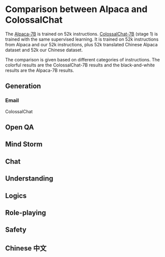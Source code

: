 # Comparison between Alpaca and ColossalChat

The [Alpaca-7B](https://github.com/tatsu-lab) is trained on 52k instructions. [ColossalChat-7B](https://github.com/hpcaitech/ColossalAI/tree/main/applications/Chat) (stage 1) is trained with the same supervised learning. It is trained on 52k instructions from Alpaca and our 52k instructions, plus 52k translated Chinese Alpaca dataset and 52k our Chinese dataset.

The comparison is given based on different categories of instructions. The colorful results are the ColossalChat-7B results and the black-and-white results are the Alpaca-7B results.

## Generation

### Email

ColossalChat

## Open QA

## Mind Storm

## Chat

## Understanding

## Logics

## Role-playing

## Safety

## Chinese 中文
